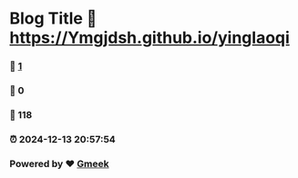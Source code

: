 # Blog Title :link: https://Ymgjdsh.github.io/yinglaoqi 
### :page_facing_up: [1](https://Ymgjdsh.github.io/yinglaoqi/tag.html) 
### :speech_balloon: 0 
### :hibiscus: 118 
### :alarm_clock: 2024-12-13 20:57:54 
### Powered by :heart: [Gmeek](https://github.com/Meekdai/Gmeek)
